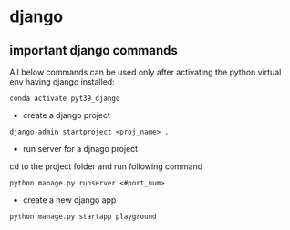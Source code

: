 # django

## important django commands

All below commands can be used only after activating the python virtual env having django installed:

~~~
conda activate pyt39_django
~~~

- create a django project

~~~
django-admin startproject <proj_name> .
~~~

- run server for a djnago project

cd to the project folder and run following command
~~~
python manage.py runserver <#port_num>
~~~

- create a new django app

~~~
python manage.py startapp playground
~~~
